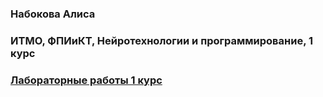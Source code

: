 ### Набокова Алиса
### ИТМО, ФПИиКТ, Нейротехнологии и программирование, 1 курс


### [Лабораторные работы 1 курс](https://github.com/allfeia/Navigation/blob/main/navigation3.md)

<!--
**allfeia/allfeia** is a ✨ _special_ ✨ repository because its `README.md` (this file) appears on your GitHub profile.
